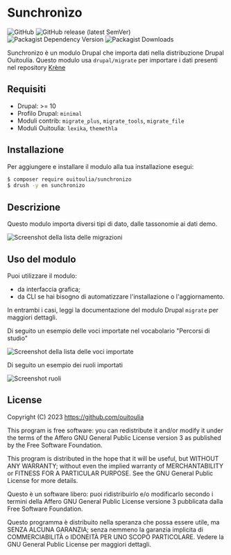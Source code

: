 # Sunchronìzo

![GitHub](https://img.shields.io/github/license/ouitoulia/sunchronizo?style=for-the-badge)
![GitHub release (latest SemVer)](https://img.shields.io/github/v/release/ouitoulia/sunchronizo?sort=semver&style=for-the-badge)
![Packagist Dependency Version](https://img.shields.io/packagist/dependency-v/ouitoulia/sunchronizo/drupal/core-recommended?style=for-the-badge)
![Packagist Downloads](https://img.shields.io/packagist/dt/ouitoulia/sunchronizo?style=for-the-badge)

Sunchronìzo è un modulo Drupal che importa dati nella distribuzione Drupal Ouitoulía.
Questo modulo usa `drupal/migrate` per importare i dati presenti nel repository [Krène](https://github.com/ouitoulia/krene)

## Requisiti
- Drupal: >= 10
- Profilo Drupal: `minimal`
- Moduli contrib: `migrate_plus`, `migrate_tools`, `migrate_file`
- Moduli Ouitoulìa: `lexika`, `themethla`

## Installazione
Per aggiungere e installare il modulo alla tua installazione esegui:
```bash
$ composer require ouitoulia/sunchronizo
$ drush -y en sunchronizo
```

## Descrizione
Questo modulo importa diversi tipi di dato, dalle tassonomie ai dati demo.

![Screenshot della lista delle migrazioni](docs/migrations.png "Screenshot della lista delle migrazioni")

## Uso del modulo
Puoi utilizzare il modulo:
- da interfaccia grafica;
- da CLI se hai bisogno di automatizzare l'installazione o l'aggiornamento.

In entrambi i casi, leggi la documentazione del modulo
Drupal `migrate` per maggiori dettagli.

Di seguito un esempio delle voci importate nel vocabolario "Percorsi di studio"

![Screenshot della lista delle voci importate](docs/percorsi_di_studio.png "Screenshot della lista delle voci importate")

Di seguito un esempio dei ruoli importati

![Screenshot ruoli](docs/ruoli.png "Screenshot ruoli")

## License

Copyright (C) 2023 https://github.com/ouitoulia

This program is free software: you can redistribute it and/or modify it under the terms of the Affero GNU General Public License version 3 as published by the Free Software Foundation.

This program is distributed in the hope that it will be useful, but WITHOUT ANY WARRANTY; without even the implied warranty of MERCHANTABILITY or FITNESS FOR A PARTICULAR PURPOSE. See the GNU General Public License for more details.

Questo è un software libero: puoi ridistribuirlo e/o modificarlo secondo i termini della Affero GNU General Public License versione 3 pubblicata dalla Free Software Foundation.

Questo programma è distribuito nella speranza che possa essere utile, ma SENZA ALCUNA GARANZIA; senza nemmeno la garanzia implicita di COMMERCIABILITÀ o IDONEITÀ PER UNO SCOPO PARTICOLARE. Vedere la GNU General Public License per maggiori dettagli.
